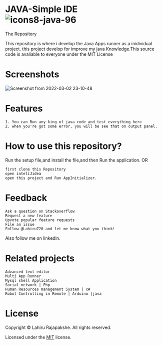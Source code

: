 
# JAVA-Simple IDE <br>![icons8-java-96](https://user-images.githubusercontent.com/66423576/158044713-c4823a3b-975c-44a9-90ba-053475b88238.png)



The Repository

This repository is where i develop the Java Apps runner as a inidividual project. this project develop for improve my java Knowledge.This source code is avaliable to everyone under the MIT License

# Screenshots
![Screenshot from 2022-03-02 23-10-48](https://user-images.githubusercontent.com/66423576/156417746-7a8fc5ab-97c7-4722-9911-c15ba17f28f2.png)


# Features
    1. You can Run any king of java code and test everything here
    2. when you're got some error, you will be see that on output panel.

# How to use this repository?
Run the setup file,and install the file,and then Run the application.
OR

    first clone this Repository
    open inteliJidea
    open this project and Run AppInitializer.

# Feedback
    Ask a question on Stackoverflow
    Request a new feature
    Upvote popular feature requests
    File an issue
    Follow @Lahiru720 and let me know what you think!
Also follow me on linkedin.

# Related projects
    Advanced text editor
    Multi App Runner
    Mysql shell Application
    Social network | Php
    Human Resources management System | c#
    Robot Controlling in Remote | Arduino |java

# License

Copyright © Lahiru Rajapakshe. All rights reserved.

Licensed under the [MIT](https://github.com/Lahiru720/Java-App-Runner-IDE/blob/master/LICENSE) license.


